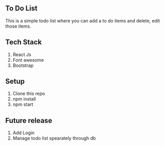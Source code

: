 ## To Do List
This is a simple todo list where you can add a to do items and delete, edit those items.

## Tech Stack
1. React Js
2. Font awesome
3. Bootstrap

## Setup
1. Clone this repo
2. npm install
3. npm start

## Future release
1. Add Login
2. Manage todo list spearately through db

